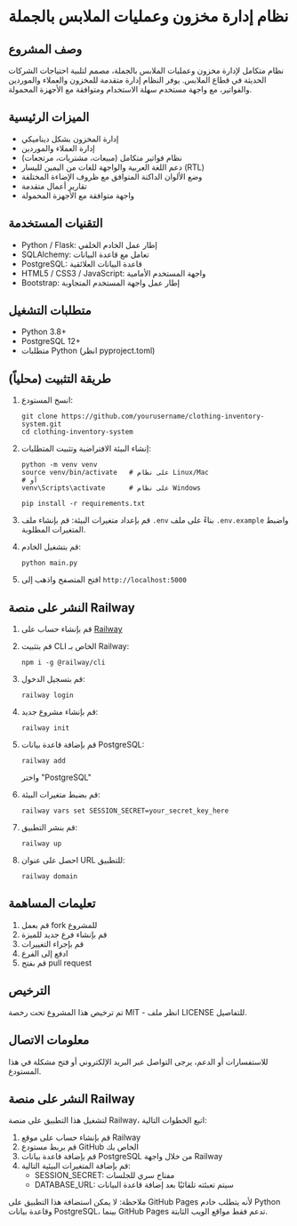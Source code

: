# نظام إدارة مخزون وعمليات الملابس بالجملة

## وصف المشروع

نظام متكامل لإدارة مخزون وعمليات الملابس بالجملة، مصمم لتلبية احتياجات الشركات الحديثة في قطاع الملابس. يوفر النظام إدارة متقدمة للمخزون والعملاء والموردين والفواتير، مع واجهة مستخدم سهلة الاستخدام ومتوافقة مع الأجهزة المحمولة.

## الميزات الرئيسية

- إدارة المخزون بشكل ديناميكي
- إدارة العملاء والموردين
- نظام فواتير متكامل (مبيعات، مشتريات، مرتجعات)
- دعم اللغة العربية والواجهة للغات من اليمين لليسار (RTL)
- وضع الألوان الداكنة المتوافق مع ظروف الإضاءة المختلفة
- تقارير أعمال متقدمة
- واجهة متوافقة مع الأجهزة المحمولة

## التقنيات المستخدمة

- Python / Flask: إطار عمل الخادم الخلفي
- SQLAlchemy: تعامل مع قاعدة البيانات
- PostgreSQL: قاعدة البيانات العلائقية
- HTML5 / CSS3 / JavaScript: واجهة المستخدم الأمامية
- Bootstrap: إطار عمل واجهة المستخدم المتجاوبة

## متطلبات التشغيل

- Python 3.8+
- PostgreSQL 12+
- متطلبات Python (انظر pyproject.toml)

## طريقة التثبيت (محلياً)

1. انسخ المستودع:
   ```
   git clone https://github.com/yourusername/clothing-inventory-system.git
   cd clothing-inventory-system
   ```

2. إنشاء البيئة الافتراضية وتثبيت المتطلبات:
   ```
   python -m venv venv
   source venv/bin/activate   # على نظام Linux/Mac
   # أو
   venv\Scripts\activate      # على نظام Windows
   
   pip install -r requirements.txt
   ```

3. قم بإعداد متغيرات البيئة:
   قم بإنشاء ملف `.env` بناءً على ملف `.env.example` واضبط المتغيرات المطلوبة.

4. قم بتشغيل الخادم:
   ```
   python main.py
   ```

5. افتح المتصفح واذهب إلى `http://localhost:5000`

## النشر على منصة Railway

1. قم بإنشاء حساب على [Railway](https://railway.app/)

2. قم بتثبيت CLI الخاص بـ Railway:
   ```
   npm i -g @railway/cli
   ```

3. قم بتسجيل الدخول:
   ```
   railway login
   ```

4. قم بإنشاء مشروع جديد:
   ```
   railway init
   ```

5. قم بإضافة قاعدة بيانات PostgreSQL:
   ```
   railway add
   ```
   واختر "PostgreSQL"

6. قم بضبط متغيرات البيئة:
   ```
   railway vars set SESSION_SECRET=your_secret_key_here
   ```

7. قم بنشر التطبيق:
   ```
   railway up
   ```

8. احصل على عنوان URL للتطبيق:
   ```
   railway domain
   ```

## تعليمات المساهمة

1. قم بعمل fork للمشروع
2. قم بإنشاء فرع جديد للميزة
3. قم بإجراء التغييرات
4. ادفع إلى الفرع
5. قم بفتح pull request

## الترخيص

تم ترخيص هذا المشروع تحت رخصة MIT - انظر ملف LICENSE للتفاصيل.

## معلومات الاتصال

للاستفسارات أو الدعم، يرجى التواصل عبر البريد الإلكتروني أو فتح مشكلة في هذا المستودع.

## النشر على منصة Railway

لتشغيل هذا التطبيق على منصة Railway، اتبع الخطوات التالية:

1. قم بإنشاء حساب على موقع Railway
2. قم بربط مستودع GitHub الخاص بك
3. قم بإضافة قاعدة بيانات PostgreSQL من خلال واجهة Railway
4. قم بإضافة المتغيرات البيئية التالية:
   - SESSION_SECRET: مفتاح سري للجلسات
   - DATABASE_URL: سيتم تعبئته تلقائيًا بعد إضافة قاعدة البيانات

ملاحظة: لا يمكن استضافة هذا التطبيق على GitHub Pages لأنه يتطلب خادم Python وقاعدة بيانات PostgreSQL، بينما GitHub Pages تدعم فقط مواقع الويب الثابتة.
